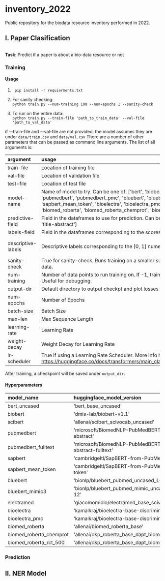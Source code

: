 # inventory_2022
Public repository for the biodata resource inventory performed in 2022.

## I. Paper Clasification
###### 
**Task**: Predict if a paper is about a bio-data resource or not

<!-- ### Training Data -->

### Training

#### Usage
1. ``` pip install -r requierments.txt```
2. For sanity checking: <br>
``` python train.py --num-training 100 --num-epochs 1 --sanity-check ```

3. To run on the entire data: <br>
``` python train.py --train-file 'path_to_train_data' --val-file 'path_to_val_data' ``` <br>

if --train-file and --val-file are not provided, the model assumes they are under ```data/train.csv``` and ```data/val.csv```
There are a number of other parameters that can be passed as command line arguments. The list of all arguments is:

| argument | usage | default_value |
| :- | :- | :-|
| train-file | Location of training file |'data/train.csv' | 
| val-file | Location of validation file | 'data/val.csv'| 
| test-file | Location of test file |'data/test.csv' | 
| model-name | Name of model to try. Can be one of: ['bert', 'biobert', 'scibert', 'pubmedbert', 'pubmedbert_pmc', 'bluebert', 'bluebert_mimic3', 'sapbert', 'sapbert_mean_token', 'bioelectra', 'bioelectra_pmc', 'electramed', 'biomed_roberta', 'biomed_roberta_chemprot', 'biomed_roberta_rct_500'] | 'scibert'| 
| predictive-field | Field in the dataframes to use for prediction. Can be one of ['title', 'abstract', 'title-abstract'] | 'title'| 
| labels-field | Field in the dataframes corresponding to the scores (0, 1) | 'curation_score'| 
| descriptive-labels | Descriptive labels corresponding to the [0, 1] numeric scores |['not-bio-resource', 'bio-resource'] | 
| sanity-check | True for sanity-check. Runs training on a smaller subset of the entire training data. | False | 
| num-training | Number of data points to run training on. If -1, training is ran an all the data. Useful for debugging. | -1 | 
| output-dir | Default directory to output checkpt and plot losses |'output_dir/' | 
| num-epochs | Number of Epochs | 10 | 
| batch-size | Batch Size | 32 | 
| max-len | Max Sequence Length | 256 | 
| learning-rate | Learning Rate |2e-5| 
| weight-decay | Weight Decay for Learning Rate | 0.0 | 
| lr-scheduler | True if using a Learning Rate Scheduler. More info here: https://huggingface.co/docs/transformers/main_classes/optimizer_schedules | False| 

After training, a checkpoint will be saved under ```output_dir```.
<!-- #### Experiments -->

#### Hyperparameters

|model_name| huggingface_model_version | learning_rate | batch_size | weight_decay| lr_scheduler | 
| :--- | :--- | :---: | :---: | :---: | :---: |
|bert_uncased|'bert_base_uncased'|3e-5|16|0|False|
|biobert|'dmis-lab/biobert-v1.1'|3e-5|32|0|False|
|scibert|'allenai/scibert_scivocab_uncased'|3e-5|-|0|False|
|pubmedbert|'microsoft/BiomedNLP-PubMedBERT-base-uncased-abstract'|3e-5|32|0|True|
|pubmedbert_fulltext|'microsoft/BiomedNLP-PubMedBERT-base-uncased-abstract-fulltext'|3e-5|32|0|True|
|sapbert|'cambridgeltl/SapBERT-from-PubMedBERT-fulltext'|2e-5|32|0.01|False|
|sapbert_mean_token|'cambridgeltl/SapBERT-from-PubMedBERT-fulltext-mean-token'|2e-5|32|0.01|False|
|bluebert|'bionlp/bluebert_pubmed_uncased_L-12_H-768_A-12'|3e-5|32|0|True|
|bluebert_mimic3|'bionlp/bluebert_pubmed_mimic_uncased_L-12_H-768_A-12'|3e-5|32|0|False|
|electramed|'giacomomiolo/electramed_base_scivocab_1M'|5e-5|32|0|True|
|bioelectra|'kamalkraj/bioelectra-base-discriminator-pubmed'|5e-5|32|0|True|
|bioelectra_pmc|'kamalkraj/bioelectra-base-discriminator-pubmed-pmc'|5e-5|32|0|True|
|biomed_roberta|'allenai/biomed_roberta_base'|2e-5|16|0|False|
|biomed_roberta_chemprot|'allenai/dsp_roberta_base_dapt_biomed_tapt_chemprot_4169'|2e-5|16|0|False|
|biomed_roberta_rct_500|'allenai/dsp_roberta_base_dapt_biomed_tapt_rct_500'|2e-5|16|0|False|

### Prediction

## II. NER Model
######
